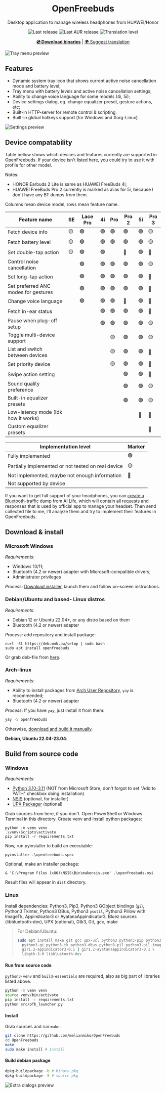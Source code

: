 <div align="center">
<img src="docs/logo.png" alt="" />
<h1>OpenFreebuds</h1>
<p>Desktop application to manage wireless headphones from HUAWEI/Honor</p>
<p>
<img src="https://img.shields.io/github/v/release/melianmiko/openfreebuds" alt="Last release"/>
<img src="https://img.shields.io/aur/last-modified/openfreebuds" alt="Last AUR release"/>
<img src="https://badges.crowdin.net/openfreebuds/localized.svg" alt="Translation level"/>
</p>
<p>
<a href="https://mmk.pw/en/openfreebuds"><b>💿 Download binaries</b></a> | <a href="https://crowdin.com/project/openfreebuds">🌍 Suggest translation</a>
</p>
</div>

![Tray menu preview](docs/preview_0.png)

Features
---------

- Dynamic system tray icon that shows current active noise cancellation mode and battery level;
- Tray menu with battery levels and active noise cancellation settings;
- Ability to change voice language for some models (4i, 5i);
- Device settings dialog, eg. change equalizer preset, gesture actions, etc;
- Built-in HTTP-server for remote control & scripting;
- Built-in global hotkeys support (for Windows and Xorg-Linux)

![Settings preview](docs/preview_1.png)

Device compatability
------------------------

Table bellow shows which devices and features currently are supported in OpenFreebuds.
If your device isn't listed here, you could try to use it with profile for other model.

Notes:
- HONOR Earbuds 2 Lite is same as HUAWEI FreeBuds 4i;
- HUAWEI FreeBuds Pro 2 currently is marked as alias for 5i, because I don't have any BT dumps from them.

Columns mean device model, rows mean feature name.

| **Feature name**                     | **SE** | **Lace Pro** | **4i** | **Pro** | **Pro 2** | **5i** | **Pro 3** |
| ------------------------------------ | ------ | ------------ | ------ | ------- | --------- | ------ | --------- |
| Fetch device info                    | 🟡     | 🟢           | 🟢     | 🟢      | 🟢        | 🟢     | 🟡        |
| Fetch battery level                  | 🟡     | 🟢           | 🟢     | 🟢      | 🟢        | 🟢     | 🟡        |
| Set double-tap action                | 🟡     | 🟢           | 🟢     |         | 🔴        | 🟢     | 🔴        |
| Control noise cancellation           |        | 🟢           | 🟢     | 🟢      | 🟢        | 🟢     | 🟡        |
| Set long-tap action                  |        | 🟢           | 🟢     | 🟢      | 🟢        | 🟢     | 🔴        |
| Set preferred ANC modes for gestures |        | 🟢           | 🟢     | 🟢      | 🟢        | 🟢     | 🔴        |
| Change voice language                |        | 🟢           | 🟢     | 🟢      | 🔴        | 🟢     | 🔴        |
| Fetch in-ear status                  |        |              | 🟢     | 🟢      | 🟢        | 🟢     | 🔴        |
| Pause when plug-off setup            |        |              | 🟢     | 🟢      | 🟢        | 🟢     | 🟡        |
| Toggle multi-device support          |        |              |        | 🟡      | 🟢        | 🟢     | 🟡        |
| List and switch between devices      |        |              |        | 🟡      | 🟢        | 🟢     | 🔴        |
| Set priority device                  |        |              |        | 🟡      | 🟢        | 🟢     | 🔴        |
| Swipe action setting                 |        |              |        |         | 🟢        | 🟢     | 🔴        |
| Sound quality preference             |        |              |        |         | 🟢        | 🟢     | 🟡        |
| Built-in equalizer presets           |        |              |        |         | 🟢        | 🟢     | 🟡        |
| Low-latency mode (Idk how it works)  |        |              |        |         |           | 🔴     | 🔴        |
| Custom equalizer presets             |        |              |        |         |           |        | 🔴        |

| Implementation level                               | Marker |
|----------------------------------------------------|--------|
| Fully implemented                                  | 🟢     |
| Partially implemented or not tested on real device | 🟡     |
| Not implemented, maybe not enough information      | 🔴     |
| Not supported by device                            |        |

If you want to get full support of your headphones, you can [create a Bluetooth-traffic](https://mmk.pw/en/posts/ofb-contribution/)
dump from Ai Life, which will contain all requests and responses that is used by official
app to manage your headset. Then send collected file to me, I'll analyze them and try to
implement their features in OpenFreebuds.

Download & install
-------------

### Microsoft Windows
_Requirements:_
- Windows 10/11;
- Bluetooth (4.2 or newer) adapter with Microsoft-compatible drivers;
- Administrator privileges

_Process:_ [Download installer](https://mmk.pw/en/openfreebuds), launch them and follow
on-screen instructions.

### Debian/Ubuntu and based- Linux distros
_Requirements_:
- Debian 12 or Ubuntu 22.04+, or any distro based on them
- Bluetooth (4.2 or newer) adapter

_Process:_ add repository and install package:

```shell
curl -Sl https://deb.mmk.pw/setup | sudo bash -
sudo apt install openfreebuds
```

Or grab deb-file from [here](https://deb.mmk.pw/pool/main/o/openfreebuds/).

### Arch-linux
_Requirements_:
- Ability to install packages from [Arch User Repository](https://aur.archlinux.org/), `yay` is recommended;
- Bluetooth (4.2 or newer) adapter

_Process_: If you have `yay`, just install it from them:
```bash
yay -S openfreebuds
```

Otherwise, [download and build it manually](https://aur.archlinux.org/packages/openfreebuds).

**Debian, Ubuntu 22.04-23.04**:

Build from source code
---------

### Windows

_Requirements:_
- [Python 3.10-3.11](https://www.python.org/downloads/) (NOT from Microsoft Store, don't forgot to set 
  "Add to PATH" checkbox doing installation)
- [NSIS](https://nsis.sourceforge.io/Download) (optional, for installer)
- [UPX Packager](https://upx.github.io/) (optional)

Grab sources from here, if you don't. Open PowerShell or Windows 
Terminal in this directory. Create venv and install python packages:

```shell
python -m venv venv
.\venv\Scripts\activate
pip install -r requirements.txt
```

Now, run pyinstaller to build an executable:
```shell
pyinstaller .\openfreebuds.spec
```

Optional, make an installer package:
```shell
& 'C:\Program Files (x86)\NSIS\Bin\makensis.exe' .\openfreebuds.nsi
```

Result files will appear in `dist` directory.

### Linux

Install dependencies:
Python3, Pip3, Python3 GObject bindings (`gi`), Python3 Tkinter, Python3 DBus,
Python3 `psutil`, Python3 Pillow with ImageTk, Appindicator3 or AyatanaAppindicator3, 
Bluez sources (libbluetooth-dev), UPX (optional), Gtk3, Git, gcc, make

> For Debian/Ubuntu:
> ```bash
> sudo apt install make git gcc upx-ucl python3 python3-pip python3-wheel \
>   python3-gi python3-tk python3-dbus python3-pil python3-pil.imagetk \
>   gir1.2-appindicator3-0.1 | gir1.2-ayatanaappindicator3-0.1 \
>   libgtk-3-0 libbluetooth-dev
> ```

#### Run from source code
`python3-venv` and `build-essentials` are required, also as big part of libraries listed above.
```bash
python -m venv venv
source venv/bin/activate
pip install -r requirements.txt
python src/ofb_launcher.py
```

#### Install
Grab sources and run `make`:
```bash
git clone https://github.com/melianmiko/OpenFreebuds
cd OpenFreebuds
make
sudo make install # Install
```

#### Build debian package
```bash
dpkg-buildpackage -b # binary pkg
dpkg-buildpackage -S # source pkg
```

![Extra dialogs preview](docs/preview_2.png)
